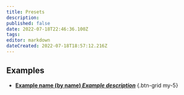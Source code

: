 ```yaml
---
title: Presets
description: 
published: false
date: 2022-07-18T22:46:36.100Z
tags: 
editor: markdown
dateCreated: 2022-07-18T18:57:12.216Z
---
```


## Examples
- [<i class="mdi mdi-close-thick"></i> **Example name (by name) *Example description***]()
{.btn-grid my-5}